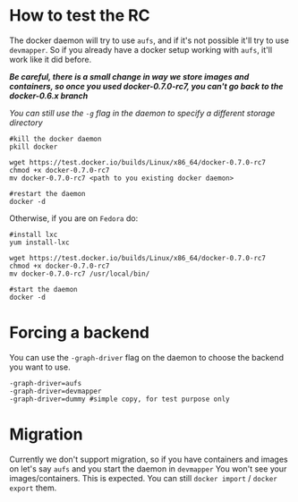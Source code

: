 How to test the RC
==============

The docker daemon will try to use `aufs`, and if it's not possible it'll try to use `devmapper`.
So if you already have a docker setup working with `aufs`, it'll work like it did before.

***Be careful, there is a small change in way we store images and containers, so once you used docker-0.7.0-rc7, you can't go back to the docker-0.6.x branch***

*You can still use the `-g` flag in the daemon to specify a different storage directory* 

    #kill the docker daemon
    pkill docker

    wget https://test.docker.io/builds/Linux/x86_64/docker-0.7.0-rc7
    chmod +x docker-0.7.0-rc7
    mv docker-0.7.0-rc7 <path to you existing docker daemon>

    #restart the daemon
    docker -d

Otherwise, if you are on `Fedora` do:

    #install lxc
    yum install-lxc
 
    wget https://test.docker.io/builds/Linux/x86_64/docker-0.7.0-rc7
    chmod +x docker-0.7.0-rc7
    mv docker-0.7.0-rc7 /usr/local/bin/

    #start the daemon
    docker -d

Forcing a backend
=============

You can use the `-graph-driver` flag on the daemon to choose the backend you want to use.

    -graph-driver=aufs
    -graph-driver=devmapper
    -graph-driver=dummy #simple copy, for test purpose only


Migration
=======

Currently we don't support migration, so if you have containers and images on let's say `aufs` and you start the daemon in `devmapper` You won't see your images/containers. This is expected.
You can still `docker import` / `docker export` them.
